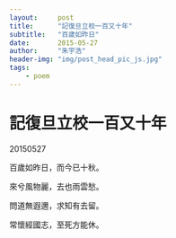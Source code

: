 ```yaml
---
layout:     post
title:      "記復旦立校一百又十年"
subtitle:   "百歲如昨日"
date:       2015-05-27
author:     "朱宇浩"
header-img: "img/post_head_pic_js.jpg"
tags:
    - poem
---
```



# 記復旦立校一百又十年
20150527

百歲如昨日，而今已十秋。

來兮風物麗，去也雨雲愁。

問道無遐邇，求知有去留。

常懷經國志，至死方能休。

